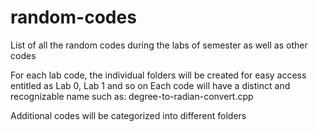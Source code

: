 # random-codes

List of all the random codes during the labs of semester as well as other codes

For each lab code, the individual folders will be created for easy access entitled as Lab 0, Lab 1 and so on
Each code will have a distinct and recognizable name such as: degree-to-radian-convert.cpp

Additional codes will be categorized into different folders

